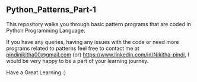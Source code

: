 ## Python_Patterns_Part-1
This repository walks you through basic pattern programs that are coded in Python Programming Language. 

If you have any queries, having any issues with the code or need more programs related to patterns feel free to contact me at pindinikitha00@gmail.com (or) https://www.linkedin.com/in/Nikitha-pindi, I would be very happy to be a part of your learning journey.

Have a Great Learning :)
